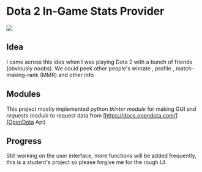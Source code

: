 # Dota 2 In-Game Stats Provider
![](https://www.google.com/url?sa=i&url=https%3A%2F%2Fstore.steampowered.com%2Fapp%2F570%2FDota_2%2F&psig=AOvVaw1kwTVGbWlTTdH6lcQdLl8w&ust=1653444452306000&source=images&cd=vfe&ved=0CAwQjRxqFwoTCNDPk9yG9_cCFQAAAAAdAAAAABAD)
## Idea
I came across this idea when I was playing Dota 2 with a bunch of friends (obviously noobs).
We could peek other people's winrate , profile , match-making-rank (MMR) and other info

## Modules
This project mostly implemented python *tkinter module* for making GUI and *requests module* to request data from [https://docs.opendota.com/](OpenDota Api)

## Progress
Still working on the user interface, more functions will be added frequently, this is a student's project so please forgive me for the rough UI.
